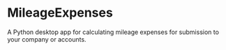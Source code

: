 # MileageExpenses
A Python desktop app for calculating mileage expenses for submission to your company or accounts.
